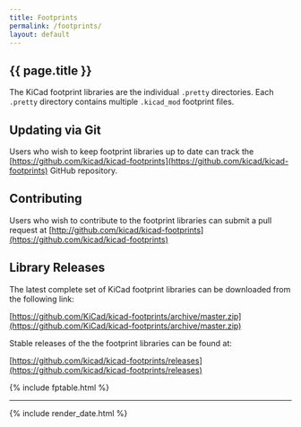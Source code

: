 ```yaml
---
title: Footprints
permalink: /footprints/
layout: default
---
```


## {{ page.title }}

The KiCad footprint libraries are the individual `.pretty` directories. Each `.pretty` directory contains multiple `.kicad_mod` footprint files.

## Updating via Git

Users who wish to keep footprint libraries up to date can track the [https://github.com/kicad/kicad-footprints](https://github.com/kicad/kicad-footprints) GitHub repository.

## Contributing

Users who wish to contribute to the footprint libraries can submit a pull request at [http://github.com/kicad/kicad-footprints](https://github.com/kicad/kicad-footprints)

## Library Releases

The latest complete set of KiCad footprint libraries can be downloaded from the following link:

[https://github.com/KiCad/kicad-footprints/archive/master.zip](https://github.com/KiCad/kicad-footprints/archive/master.zip)

Stable releases of the the footprint libraries can be found at:

[https://github.com/kicad/kicad-footprints/releases](https://github.com/kicad/kicad-footprints/releases)

{% include fptable.html %}

---

{% include render_date.html %}
